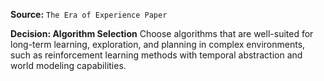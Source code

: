 **Source:** `The Era of Experience Paper`

**Decision: Algorithm Selection**
Choose algorithms that are well-suited for long-term learning, exploration, and planning in complex environments, such as reinforcement learning methods with temporal abstraction and world modeling capabilities.
